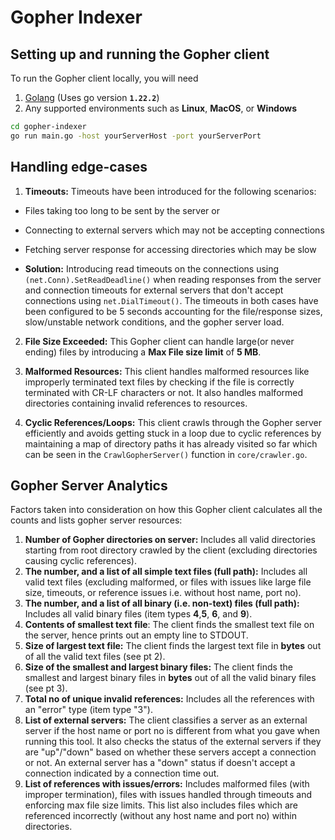 # Gopher Indexer

## Setting up and running the Gopher client

To run the Gopher client locally, you will need

1. [Golang](https://go.dev/) (Uses go version **`1.22.2`**)
2. Any supported environments such as **Linux**, **MacOS**, or **Windows**

```bash
cd gopher-indexer
go run main.go -host yourServerHost -port yourServerPort
```

## Handling edge-cases

1. **Timeouts:**
Timeouts have been introduced for the following scenarios:

- Files taking too long to be sent by the server or
- Connecting to external servers which may not be accepting connections
- Fetching server response for accessing directories which may be slow

- **Solution:** Introducing read timeouts on the connections using `(net.Conn).SetReadDeadline()` when reading responses from the server and connection timeouts for external servers that don't accept connections using `net.DialTimeout()`. The timeouts in both cases have been configured to be 5 seconds accounting for the file/response sizes, slow/unstable network conditions, and the gopher server load.

2. **File Size Exceeded:**
This Gopher client can handle large(or never ending) files by introducing a **Max File size limit** of **5 MB**.

3. **Malformed Resources:**
This client handles malformed resources like improperly terminated text files by checking if the file is correctly terminated with CR-LF characters or not. It also handles malformed directories containing invalid references to resources.

4. **Cyclic References/Loops:**
This client crawls through the Gopher server efficiently and avoids getting stuck in a loop due to cyclic references by maintaining a map of directory paths it has already visited so far which can be seen in the `CrawlGopherServer()` function in `core/crawler.go`.

## Gopher Server Analytics

Factors taken into consideration on how this Gopher client calculates all the counts and lists gopher server resources:

1. **Number of Gopher directories on server:** Includes all valid directories starting from root directory crawled by the client (excluding directories causing cyclic references).
2. **The number, and a list of all simple text files (full path):** Includes all valid text files (excluding malformed, or files with issues like large file size, timeouts, or reference issues i.e. without host name, port no).
3. **The number, and a list of all binary (i.e. non-text) files (full path):** Includes all valid binary files (item types **4**,**5**, **6**, and **9**).
4. **Contents of smallest text file**: The client finds the smallest text file on the server, hence prints out an empty line to STDOUT.
5. **Size of largest text file:** The client finds the largest text file in **bytes** out of all the valid text files (see pt 2).
6. **Size of the smallest and largest binary files:** The client finds the smallest and largest binary files in **bytes** out of all the valid binary files (see pt 3).
7. **Total no of unique invalid references:** Includes all the references with an "error" type (item type "3").
8. **List of external servers:** The client classifies a server as an external server if the host name or port no is different from what you gave when running this tool. It also checks the status of the external servers if they are "up"/"down" based on whether these servers accept a connection or not. An external server has a "down" status if doesn't accept a connection indicated by a connection time out.
9. **List of references with issues/errors:** Includes malformed files (with improper termination), files with issues handled through timeouts and enforcing max file size limits. This list also includes files which are referenced incorrectly (without any host name and port no) within directories.
